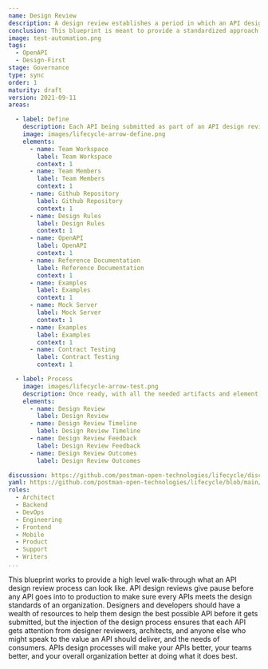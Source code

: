 ```yaml
---
name: Design Review
description: A design review establishes a period in which an API designer or developer can submit an API for review by a formal design reviewer, as well as architects from a centralized API governance group, evaluating the API for compliance against an organizations governance design guidelines.
conclusion: This blueprint is meant to provide a standardized approach to automating API design reviews across operations as part of a standardized API lifecycle. Each element within this blueprint works to provide a simple overview of what is involved across the entire life of an API, with more detail present on the detail page for each element (if you are viewing this on the API lifecycle project site). If you are reading this via a PDF or printed version you can visit the landing page for this blueprint to access more information and view specific actions you might possibly consider taking as part of applying each element of this proposed lifecycle within your own operations. This blueprint is a living document and will continue to evolve and be added to over time based upon feedback from readers. If you have any questions, feedback, or feel like there is more information you need, feel free to jump on the Github discussion for this blueprint, or any of the individual elements present--the value this blueprint provides is actively defined by the feedback community members like you.
image: test-automation.png
tags:
  - OpenAPI
  - Design-First
stage: Governance
type: sync
order: 1
maturity: draft
version: 2021-09-11
areas:  

  - label: Define
    description: Each API being submitted as part of an API design review process should possess the necessary artifacts and elements needed to properly evaluate the design of each API. To ensure the API design review is as efficient and effective as possible it helps to have a dedicated location for the review to happen, with everything present to to conduct review, and provide feedback around the API, as well as supporting elements. Setting the stage for a speedy but effective review, sending an API back development, or allowing it to move everything forward to production.
    image: images/lifecycle-arrow-define.png
    elements:
      - name: Team Workspace
        label: Team Workspace
        context: 1
      - name: Team Members
        label: Team Members   
        context: 1    
      - name: Github Repository
        label: Github Repository
        context: 1
      - name: Design Rules
        label: Design Rules        
        context: 1          
      - name: OpenAPI
        label: OpenAPI      
        context: 1  
      - name: Reference Documentation
        label: Reference Documentation      
        context: 1   
      - name: Examples
        label: Examples      
        context: 1   
      - name: Mock Server
        label: Mock Server      
        context: 1  
      - name: Examples
        label: Examples      
        context: 1    
      - name: Contract Testing
        label: Contract Testing   
        context: 1          

  - label: Process
    image: images/lifecycle-arrow-test.png
    description: Once ready, with all the needed artifacts and element, an API should be submitted to a well defined process for reviewing the design of an API, then providing feedback on the state of an API, and whether it is ready for production, in as short of time as possible. Reaching a desireable outcome that upholds an organization's design guidelines, and helps make teams better at what they do. Ensuring that eery API design review is a learning opportunity for both designer and reviewer. Continuing to improve the API design process with each API submitted for review, making operations incrementally better along the way.
    elements:
      - name: Design Review
        label: Design Review
      - name: Design Review Timeline
        label: Design Review Timeline
      - name: Design Review Feedback
        label: Design Review Feedback
      - name: Design Review Outcomes
        label: Design Review Outcomes                        

discussion: https://github.com/postman-open-technologies/lifecycle/discussions/33
yaml: https://github.com/postman-open-technologies/lifecycle/blob/main/_blueprints/test-automation.md
roles:
  - Architect
  - Backend
  - DevOps
  - Engineering
  - Frontend
  - Mobile
  - Product
  - Support
  - Writers 
...
```

This blueprint works to provide a high level walk-through what an API design review process can look like. API design reviews give pause before any API goes into to production to make sure every APIs meets the design standards of an organization. Designers and developers should have a wealth of resources to help them design the best possible API before it gets submitted, but the injection of the design process ensures that each API gets attention from designer reviewers, architects, and anyone else who might speak to the value an API should deliver, and the needs of consumers. APIs design processes will make your APIs better, your teams better, and your overall organization better at doing what it does best. 